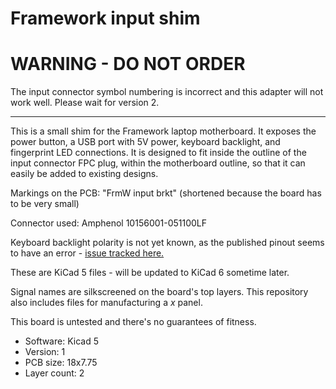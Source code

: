 # Framework input shim

# WARNING - DO NOT ORDER

The input connector symbol numbering is incorrect
and this adapter will not work well.
Please wait for version 2.

--------------

This is a small shim for the Framework laptop motherboard. It exposes the power button,
a USB port with 5V power, keyboard backlight, and fingerprint LED connections.
It is designed to fit inside the outline of the input connector FPC plug,
within the motherboard outline, so that it can easily be added to existing designs.

Markings on the PCB: "FrmW input brkt" (shortened because the board has to be very small)

Connector used: Amphenol 10156001-051100LF

Keyboard backlight polarity is not yet known, as the published pinout seems to have
an error - 
[issue tracked here.](https://github.com/FrameworkComputer/Mainboard/issues/5)

These are KiCad 5 files - will be updated to KiCad 6 sometime later.

Signal names are silkscreened on the board's top layers.
This repository also includes files for manufacturing a _x_ panel.

This board is untested and there's no guarantees of fitness.

- Software: Kicad 5
- Version: 1
- PCB size: 18x7.75
- Layer count: 2
